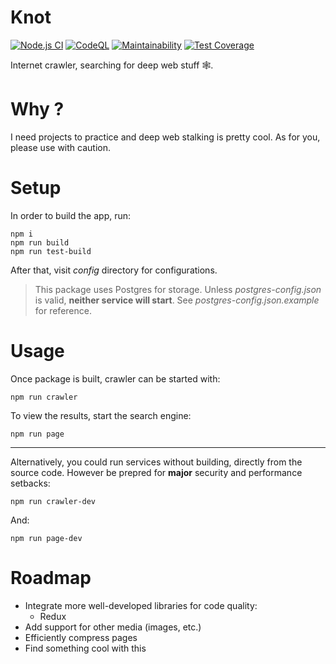 # Knot

[![Node.js CI](https://github.com/TrashBinNp2019/knot/actions/workflows/main.yml/badge.svg?branch=master)](https://github.com/TrashBinNp2019/knot/actions/workflows/main.yml) 
[![CodeQL](https://github.com/TrashBinNp2019/knot/actions/workflows/codeql.yml/badge.svg)](https://github.com/TrashBinNp2019/knot/actions/workflows/codeql.yml)
[![Maintainability](https://api.codeclimate.com/v1/badges/08439d9f9a68256640f1/maintainability)](https://codeclimate.com/github/TrashBinNp2019/knot/maintainability)
[![Test Coverage](https://api.codeclimate.com/v1/badges/08439d9f9a68256640f1/test_coverage)](https://codeclimate.com/github/TrashBinNp2019/knot/test_coverage)  
  
Internet crawler, searching for deep web stuff 🕸️.

# Why ?

I need projects to practice and deep web stalking is pretty cool. As for you, please use with caution.

# Setup

In order to build the app, run:
```
npm i
npm run build
npm run test-build
```
After that, visit _config_ directory for configurations.  
> This package uses Postgres for storage. Unless _postgres-config.json_ is valid, **neither service will start**. See _postgres-config.json.example_ for reference.

# Usage

Once package is built, crawler can be started with:
```
npm run crawler
```
To view the results, start the search engine:
```
npm run page
```
---
Alternatively, you could run services without building, directly from the source code.
However be prepred for **major** security and performance setbacks:
```
npm run crawler-dev
```
And:
```
npm run page-dev
```

# Roadmap

- Integrate more well-developed libraries for code quality:
  - Redux
- Add support for other media (images, etc.)
- Efficiently compress pages
- Find something cool with this

